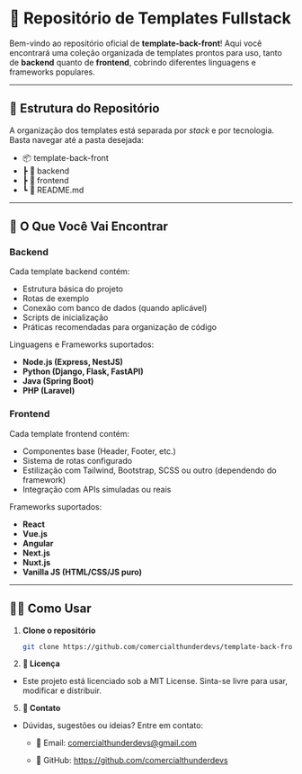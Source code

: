 # 🧩 Repositório de Templates Fullstack

Bem-vindo ao repositório oficial de **template-back-front**! Aqui você encontrará uma coleção organizada de templates prontos para uso, tanto de **backend** quanto de **frontend**, cobrindo diferentes linguagens e frameworks populares.

---

## 📁 Estrutura do Repositório

A organização dos templates está separada por _stack_ e por tecnologia. Basta navegar até a pasta desejada:

- 📦 template-back-front
- ┣ 📂 backend
- ┣ 📂 frontend
- ┗ 📜 README.md

---

## 🚀 O Que Você Vai Encontrar

### Backend
Cada template backend contém:
- Estrutura básica do projeto
- Rotas de exemplo
- Conexão com banco de dados (quando aplicável)
- Scripts de inicialização
- Práticas recomendadas para organização de código

Linguagens e Frameworks suportados:
- **Node.js (Express, NestJS)**
- **Python (Django, Flask, FastAPI)**
- **Java (Spring Boot)**
- **PHP (Laravel)**

### Frontend
Cada template frontend contém:
- Componentes base (Header, Footer, etc.)
- Sistema de rotas configurado
- Estilização com Tailwind, Bootstrap, SCSS ou outro (dependendo do framework)
- Integração com APIs simuladas ou reais

Frameworks suportados:
- **React**
- **Vue.js**
- **Angular**
- **Next.js**
- **Nuxt.js**
- **Vanilla JS (HTML/CSS/JS puro)**

---

## 🧑‍💻 Como Usar

1. **Clone o repositório**
   ```bash
   git clone https://github.com/comercialthunderdevs/template-back-front.git

3. **📄 Licença**
- Este projeto está licenciado sob a MIT License. Sinta-se livre para usar, modificar e distribuir.

5. **💬 Contato**
- Dúvidas, sugestões ou ideias? Entre em contato:

    - 📧 Email: comercialthunderdevs@gmail.com

    - 🐙 GitHub: https://github.com/comercialthunderdevs
